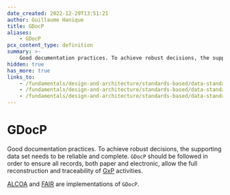 ```yaml
---
date_created: 2022-12-29T13:51:21
author: Guillaume Hanique
title: GDocP
aliases:
    - GDocP
pcx_content_type: definition
summary: >-
    Good documentation practices. To achieve robust decisions, the supporting data set needs to be reliable and complete. `GDocP` should be followed in order to ensure all records, both paper and electronic, allow the full reconstruction and traceability of [GxP](/fundamentals/design-and-architecture/standards-based/data-standards/#gxp) activities.
hidden: true
has_more: true
links_to:
    - /fundamentals/design-and-architecture/standards-based/data-standards/gxp
    - /fundamentals/design-and-architecture/standards-based/data-standards/alcoa
    - /fundamentals/design-and-architecture/standards-based/data-standards/fair
---
```


# GDocP

Good documentation practices. To achieve robust decisions, the supporting data set needs to be reliable and complete. `GDocP` should be followed in order to ensure all records, both paper and electronic, allow the full reconstruction and traceability of [GxP](/fundamentals/design-and-architecture/standards-based/data-standards/gxp) activities.

[ALCOA](/fundamentals/design-and-architecture/standards-based/data-standards/alcoa) and [FAIR](/fundamentals/design-and-architecture/standards-based/data-standards/fair) are implementations of `GDocP`.
